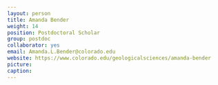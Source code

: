 ```yaml
---
layout: person
title: Amanda Bender
weight: 14
position: Postdoctoral Scholar
group: postdoc
collaborator: yes
email: Amanda.L.Bender@colorado.edu
website: https://www.colorado.edu/geologicalsciences/amanda-bender
picture:
caption:
---
```


